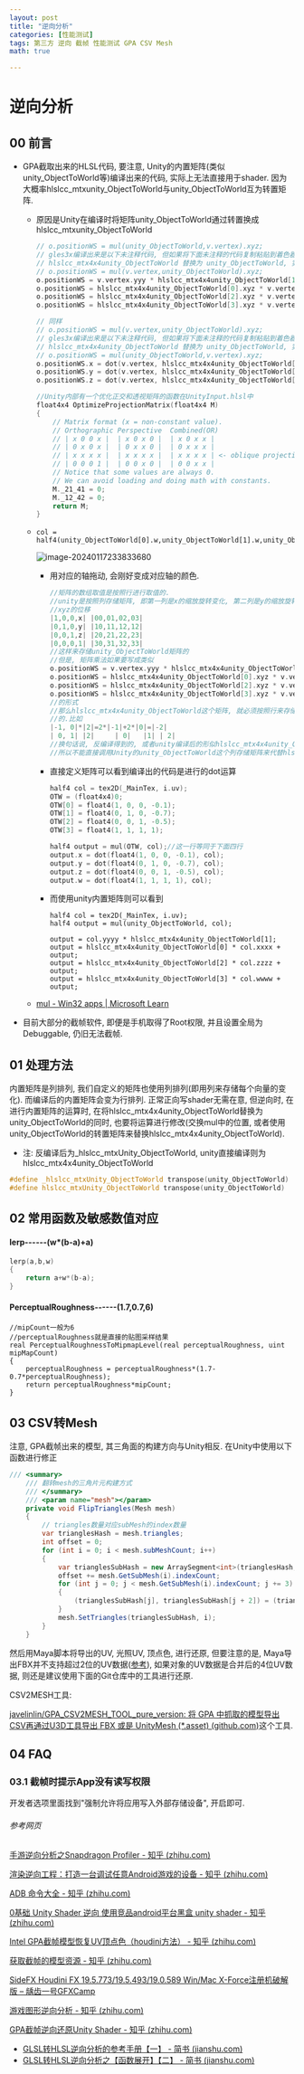 ```yaml
---
layout: post
title: "逆向分析"
categories: [性能测试]
tags: 第三方 逆向 截帧 性能测试 GPA CSV Mesh
math: true

---
```


# 逆向分析

## 00 前言

- GPA截取出来的HLSL代码, 要注意, Unity的内置矩阵(类似unity_ObjectToWorld等)编译出来的代码, 实际上无法直接用于shader. 因为大概率hlslcc_mtxunity_ObjectToWorld与unity_ObjectToWorld互为转置矩阵.

  - 原因是Unity在编译时将矩阵unity_ObjectToWorld通过转置换成hlslcc_mtxunity_ObjectToWorld

    ```c++
    // o.positionWS = mul(unity_ObjectToWorld,v.vertex).xyz;
    // gles3x编译出来是以下未注释代码, 但如果将下面未注释的代码复制粘贴到着色器中, 并将
    // hlslcc_mtx4x4unity_ObjectToWorld 替换为 unity_ObjectToWorld, 实际上视觉效果等同于
    // o.positionWS = mul(v.vertex,unity_ObjectToWorld).xyz;
    o.positionWS = v.vertex.yyy * hlslcc_mtx4x4unity_ObjectToWorld[1].xyz;
    o.positionWS = hlslcc_mtx4x4unity_ObjectToWorld[0].xyz * v.vertex.xxx + o.positionWS;
    o.positionWS = hlslcc_mtx4x4unity_ObjectToWorld[2].xyz * v.vertex.zzz + o.positionWS;
    o.positionWS = hlslcc_mtx4x4unity_ObjectToWorld[3].xyz * v.vertex.www + o.positionWS;
    
    // 同样
    // o.positionWS = mul(v.vertex,unity_ObjectToWorld).xyz;
    // gles3x编译出来是以下未注释代码, 但如果将下面未注释的代码复制粘贴到着色器中, 并将
    // hlslcc_mtx4x4unity_ObjectToWorld 替换为 unity_ObjectToWorld, 实际上视觉效果等同于
    // o.positionWS = mul(unity_ObjectToWorld,v.vertex).xyz;
    o.positionWS.x = dot(v.vertex, hlslcc_mtx4x4unity_ObjectToWorld[0]);
    o.positionWS.y = dot(v.vertex, hlslcc_mtx4x4unity_ObjectToWorld[1]);
    o.positionWS.z = dot(v.vertex, hlslcc_mtx4x4unity_ObjectToWorld[2]);
    ```

    ```c++
    //Unity内部有一个优化正交和透视矩阵的函数在UnityInput.hlsl中
    float4x4 OptimizeProjectionMatrix(float4x4 M)
    {
        // Matrix format (x = non-constant value).
        // Orthographic Perspective  Combined(OR)
        // | x 0 0 x |  | x 0 x 0 |  | x 0 x x |
        // | 0 x 0 x |  | 0 x x 0 |  | 0 x x x |
        // | x x x x |  | x x x x |  | x x x x | <- oblique projection row
        // | 0 0 0 1 |  | 0 0 x 0 |  | 0 0 x x |
        // Notice that some values are always 0.
        // We can avoid loading and doing math with constants.
        M._21_41 = 0;
        M._12_42 = 0;
        return M;
    }
    ```

    

  - ```
    col = half4(unity_ObjectToWorld[0].w,unity_ObjectToWorld[1].w,unity_ObjectToWorld[2].w,1.0);
    ```

    ![image-20240117233833680](/assets/image/image-20240117233833680.png)

    - 用对应的轴拖动, 会刚好变成对应轴的颜色.

      ```c++
      //矩阵的数组取值是按照行进行取值的.
      //unity是按照列存储矩阵, 即第一列是x的缩放旋转变化, 第二列是y的缩放旋转变化, 第三列是z的缩放旋转变化, 最后一列是
      //xyz的位移
      |1,0,0,x| |00,01,02,03|
      |0,1,0,y| |10,11,12,12|
      |0,0,1,z| |20,21,22,23|
      |0,0,0,1| |30,31,32,33|
      //这样来存储unity_ObjectToWorld矩阵的
      //但是, 矩阵乘法如果要写成类似
      o.positionWS = v.vertex.yyy * hlslcc_mtx4x4unity_ObjectToWorld[1].xyz;
      o.positionWS = hlslcc_mtx4x4unity_ObjectToWorld[0].xyz * v.vertex.xxx + o.positionWS;
      o.positionWS = hlslcc_mtx4x4unity_ObjectToWorld[2].xyz * v.vertex.zzz + o.positionWS;
      o.positionWS = hlslcc_mtx4x4unity_ObjectToWorld[3].xyz * v.vertex.www + o.positionWS;
      //的形式
      //那么hlslcc_mtx4x4unity_ObjectToWorld这个矩阵, 就必须按照行来存储. 而正常的矩阵乘法, 是按照列相乘的方式进行
      //的.比如
      |-1, 0|*|2|=2*|-1|+2*|0|=|-2|
      | 0, 1| |2|	  | 0|   |1| | 2|
      //换句话说, 反编译得到的, 或者unity编译后的形似hlslcc_mtx4x4unity_ObjectToWorld这个矩阵, 是按照行来存储的.
      //所以不能直接调用Unity的unity_ObjectToWorld这个列存储矩阵来代替hlslcc_mtx4x4unity_ObjectToWorld
      ```
    
    - 直接定义矩阵可以看到编译出的代码是进行的dot运算
    
      ```c++
      half4 col = tex2D(_MainTex, i.uv);
      OTW = (float4x4)0;
      OTW[0] = float4(1, 0, 0, -0.1);
      OTW[1] = float4(0, 1, 0, -0.7);
      OTW[2] = float4(0, 0, 1, -0.5);
      OTW[3] = float4(1, 1, 1, 1);
      
      half4 output = mul(OTW, col);//这一行等同于下面四行
      output.x = dot(float4(1, 0, 0, -0.1), col);
      output.y = dot(float4(0, 1, 0, -0.7), col);
      output.z = dot(float4(0, 0, 1, -0.5), col);
      output.w = dot(float4(1, 1, 1, 1), col);
      ```
    
    - 而使用unity内置矩阵则可以看到
    
      ```
      half4 col = tex2D(_MainTex, i.uv);
      half4 output = mul(unity_ObjectToWorld, col);
      
      output = col.yyyy * hlslcc_mtx4x4unity_ObjectToWorld[1];
      output = hlslcc_mtx4x4unity_ObjectToWorld[0] * col.xxxx + output;
      output = hlslcc_mtx4x4unity_ObjectToWorld[2] * col.zzzz + output;
      output = hlslcc_mtx4x4unity_ObjectToWorld[3] * col.wwww + output;
      ```
    
      
    
  - [mul - Win32 apps \| Microsoft Learn](https://learn.microsoft.com/zh-cn/windows/win32/direct3dhlsl/dx-graphics-hlsl-mul)

    

- 目前大部分的截帧软件, 即便是手机取得了Root权限, 并且设置全局为Debuggable, 仍旧无法截帧.

## 01 处理方法

内置矩阵是列排列, 我们自定义的矩阵也使用列排列(即用列来存储每个向量的变化). 而编译后的内置矩阵会变为行排列. 正常正向写shader无需在意, 但逆向时, 在进行内置矩阵的运算时, 在将hlslcc_mtx4x4unity_ObjectToWorld替换为unity_ObjectToWorld的同时, 也要将运算进行修改(交换mul中的位置, 或者使用unity_ObjectToWorld的转置矩阵来替换hlslcc_mtx4x4unity_ObjectToWorld).

- 注: 反编译后为_hlslcc_mtxUnity_ObjectToWorld, unity直接编译则为hlslcc_mtx4x4unity_ObjectToWorld

```c++
#define _hlslcc_mtxUnity_ObjectToWorld transpose(unity_ObjectToWorld)
#define hlslcc_mtxUnity_ObjectToWorld transpose(unity_ObjectToWorld)
```



## 02 常用函数及敏感数值对应

#### lerp------(w*(b-a)+a)

```c++
lerp(a,b,w)
{
	return a+w*(b-a);
}
```

#### PerceptualRoughness------(1.7,0.7,6)

```
//mipCount一般为6
//perceptualRoughness就是直接的贴图采样结果
real PerceptualRoughnessToMipmapLevel(real perceptualRoughness, uint mipMapCount)
{
	perceptualRoughness = perceptualRoughness*(1.7-0.7*perceptualRoughness);
	return perceptualRoughness*mipCount;
}
```



## 03 CSV转Mesh

注意, GPA截帧出来的模型, 其三角面的构建方向与Unity相反. 在Unity中使用以下函数进行修正

```c#
/// <summary>
    /// 翻转mesh的三角片元构建方式
    /// </summary>
    /// <param name="mesh"></param>
    private void FlipTriangles(Mesh mesh)
    {
        // triangles数量对应subMesh的index数量
        var trianglesHash = mesh.triangles;
        int offset = 0;
        for (int i = 0; i < mesh.subMeshCount; i++)
        {
            var trianglesSubHash = new ArraySegment<int>(trianglesHash, offset, mesh.GetSubMesh(i).indexCount).ToArray();
            offset += mesh.GetSubMesh(i).indexCount;
            for (int j = 0; j < mesh.GetSubMesh(i).indexCount; j += 3)
            {
                (trianglesSubHash[j], trianglesSubHash[j + 2]) = (trianglesSubHash[j + 2], trianglesSubHash[j]);
            }
            mesh.SetTriangles(trianglesSubHash, i);
        }
    }
```



然后用Maya脚本将导出的UV, 光照UV, 顶点色, 进行还原, 但要注意的是, Maya导出FBX并不支持超过2位的UV数据([参考](https://blog.csdn.net/linjf520/article/details/133993603)), 如果对象的UV数据是合并后的4位UV数据, 则还是建议使用下面的Git仓库中的工具进行还原.

CSV2MESH工具:

[javelinlin/GPA_CSV2MESH_TOOL_pure_version: 将 GPA 中抓取的模型导出CSV再通过U3D工具导出 FBX 或是 UnityMesh (*.asset) (github.com)](https://github.com/javelinlin/GPA_CSV2MESH_TOOL_pure_version)这个工具.

## 04 FAQ

### 03.1 截帧时提示App没有读写权限

开发者选项里面找到"强制允许将应用写入外部存储设备", 开启即可.

###### 参考网页

[手游逆向分析之Snapdragon Profiler - 知乎 (zhihu.com)](https://zhuanlan.zhihu.com/p/339167035)

[渲染逆向工程：打造一台调试任意Android游戏的设备 - 知乎 (zhihu.com)](https://zhuanlan.zhihu.com/p/100583752)

[ADB 命令大全 - 知乎 (zhihu.com)](https://zhuanlan.zhihu.com/p/89060003)

[0基础 Unity Shader 逆向 使用竞品android平台黑盒 unity shader - 知乎 (zhihu.com)](https://zhuanlan.zhihu.com/p/650412934)

[Intel GPA截帧模型恢复UV顶点色（houdini方法） - 知乎 (zhihu.com)](https://zhuanlan.zhihu.com/p/659189844)

[获取截帧的模型资源 - 知乎 (zhihu.com)](https://zhuanlan.zhihu.com/p/637629821)

[SideFX Houdini FX 19.5.773/19.5.493/19.0.589 Win/Mac X-Force注册机破解版 – 龋齿一号GFXCamp](https://www.gfxcamp.com/houdini-fx-19/)

[游戏图形逆向分析 - 知乎 (zhihu.com)](https://zhuanlan.zhihu.com/p/145530991)

[GPA截帧逆向还原Unity Shader - 知乎 (zhihu.com)](https://zhuanlan.zhihu.com/p/654035331)

- [GLSL转HLSL逆向分析的参考手册【一】 - 简书 (jianshu.com)](https://www.jianshu.com/p/4433d1c4498c)
- [GLSL转HLSL逆向分析之【函数展开】【二】 - 简书 (jianshu.com)](https://www.jianshu.com/p/c71449e9a886)
